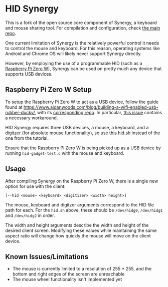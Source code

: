 # HID Synergy

This is a fork of the open source core component of Synergy, a keyboard
and mouse sharing tool.
For compilation and configuration, check
[the main repo](https://github.com/symless/synergy-core).

One current limitation of Synergy is the relatively powerful control it
needs to control the mouse and keyboard. For this reason, operating
systems like Android and Chrome OS will likely never support Synergy
directly.

However, by employing the use of a programmable HID (such as a
[Raspberry Pi Zero W](https://www.raspberrypi.org/products/raspberry-pi-zero-w/)),
Synergy can be used on pretty much any device that supports USB devices.

## Raspberry Pi Zero W Setup

To setup the Raspberry Pi Zero W to act as a USB device, follow the
guide found at https://www.aidanwoods.com/blog/building-a-wifi-enabled-usb-rubber-ducky/,
with its [corresponding repo](https://github.com/aidantwoods/RPi0w-keyboard).
In particular, [this issue](https://github.com/aidantwoods/RPi0w-keyboard/issues/1)
contains a necessary workaround.

HID Synergy requires three USB devices, a mouse, a keyboard, and a
digitzer (for absolute mouse functionality), so use
[this hid.sh](https://gist.github.com/alexvanyo/408870730c5337111ef07b23d48ed742)
instead of the one from the tutorial.

Ensure that the Raspberry Pi Zero W is being picked up as a USB device
by running `hid-gadget-test.c` with the mouse and keyboard.

## Usage

After compiling Synergy on the Raspberry Pi Zero W, there is a single
new option for use with the client:

```[--hid <mouse> <keyboard> <digitizer> <width> height>]```

The mouse, keyboard and digitzer arguments correspond to the HID file
path for each. For the `hid.sh` above, these should be `/dev/hidg0`,
`/dev/hidg1` and `/dev/hidg2` in order.

The width and height arguments describe the width and height of the
desired client screen. Modifying these values while maintaining the
same aspect ratio will change how quickly the mouse will move on the
client device.

## Known Issues/Limitations

- The mouse is currently limited to a resolution of 255 * 255,
and the bottom and right edges of the screen are unreachable
- The mouse wheel functionality isn't implemented yet
